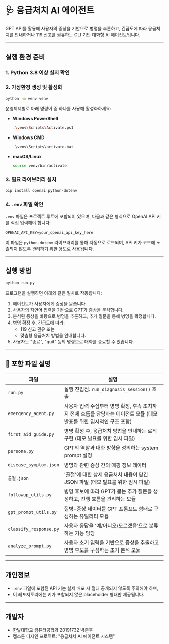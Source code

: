 
# 🩺 응급처치 AI 에이전트

GPT API를 활용해 사용자의 증상을 기반으로 병명을 추론하고, 긴급도에 따라 응급처치를 안내하거나 119 신고를 권유하는 CLI 기반 대화형 AI 에이전트입니다.

---

## 실행 환경 준비

### 1. Python 3.8 이상 설치 확인

### 2. 가상환경 생성 및 활성화

```bash
python -m venv venv
```

운영체제별로 아래 명령어 중 하나를 사용해 활성화하세요:

- **Windows PowerShell**
  ```bash
  .\venv\Scripts\Activate.ps1
  ```

- **Windows CMD**
  ```cmd
  .\venv\Scripts\activate.bat
  ```

- **macOS/Linux**
  ```bash
  source venv/bin/activate
  ```

### 3. 필요 라이브러리 설치
```bash
pip install openai python-dotenv
```

### 4. `.env` 파일 확인
`.env` 파일은 프로젝트 루트에 포함되어 있으며, 다음과 같은 형식으로 OpenAI API 키를 직접 입력해야 합니다:
```
OPENAI_API_KEY=your_openai_api_key_here
```

이 파일은 `python-dotenv` 라이브러리를 통해 자동으로 로드되며,
API 키가 코드에 노출되지 않도록 관리하기 위한 용도로 사용됩니다.

---

## 실행 방법
```bash
python run.py
```

프로그램을 실행하면 아래와 같은 절차로 작동합니다:

1. 에이전트가 사용자에게 증상을 묻습니다.  
2. 사용자의 자연어 입력을 기반으로 GPT가 증상을 분석합니다.
3. 분석된 증상을 바탕으로 병명을 추론하고, 추가 질문을 통해 병명을 확정합니다.  
4. 병명 확정 후, 긴급도에 따라:
   - 119 신고 권유 또는
   - 맞춤형 응급처치 방법을 안내합니다.
5. 사용자는 "종료", "quit" 등의 명령으로 대화를 종료할 수 있습니다.

---

## 📁 포함 파일 설명

| 파일 | 설명 |
|------|------|
| `run.py` | 실행 진입점. `run_diagnosis_session()` 호출 |
| `emergency_agent.py` | 사용자 입력 수집부터 병명 확정, 후속 조치까지 전체 흐름을 담당하는 에이전트 모듈 (데모 발표를 위한 임시적인 구조 포함) |
| `first_aid_guide.py` | 병명 확정 후, 응급처치 방법을 안내하는 로직 구현 (데모 발표를 위한 임시 파일) |
| `persona.py` | GPT의 역할과 대화 방향을 정의하는 system prompt 설정 |
| `disease_symptom.json` | 병명과 관련 증상 간의 매핑 정보 데이터 |
| `골절.json` | '골절'에 대한 상세 응급처치 내용이 담긴 JSON 파일 (데모 발표를 위한 임시 파일) |
| `followup_utils.py` | 병명 후보에 따라 GPT가 묻는 추가 질문을 생성하고, 진행 흐름을 관리하는 모듈 |
| `gpt_prompt_utils.py` | 질병-증상 데이터를 GPT 프롬프트 형태로 구성하는 유틸리티 모듈 |
| `classify_response.py` | 사용자 응답을 '예/아니오/모르겠음'으로 분류하는 기능 담당 |
| `analyze_prompt.py` | 사용자 초기 입력을 기반으로 증상을 추출하고 병명 후보를 구성하는 초기 분석 모듈 |

---

## 개인정보

- `.env` 파일에 포함된 API 키는 실제 배포 시 절대 공개되지 않도록 주의해야 하며,
- 이 레포지토리에는 키가 포함되지 않은 placeholder 형태만 제공됩니다.

---

## 개발자
- 한밭대학교 컴퓨터공학과 20191732 박준후
- 캡스톤 디자인 프로젝트: "응급처치 AI 에이전트 시스템"
